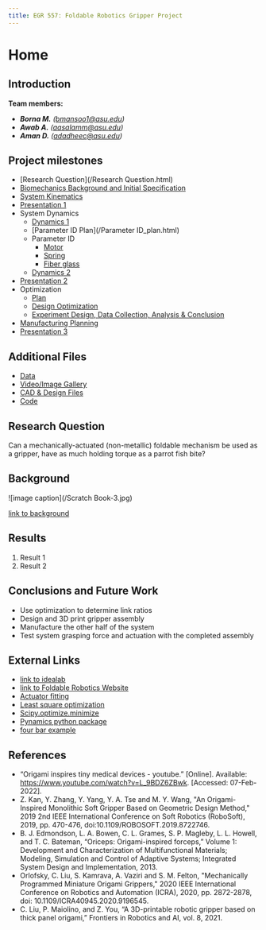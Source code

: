 ```yaml
---
title: EGR 557: Foldable Robotics Gripper Project
---
```


# Home

## Introduction

**Team members:**
* **_Borna M._** _(bmansoo1@asu.edu)_
* **_Awab A._** _(aasalamm@asu.edu)_
* **_Aman D._** _(adadheec@asu.edu)_

## Project milestones
* [Research Question](/Research Question.html)
* [Biomechanics Background and Initial Specification](/Biomechanics.html)
* [System Kinematics](/UpdatedSystemKinematics.html)
* [Presentation 1](/Presentation_1.mp4)
* System Dynamics
    * [Dynamics 1](/Dynamics1.html)
    * [Parameter ID Plan](/Parameter ID_plan.html)
    * Parameter ID
         * [Motor](/motor_id.html) 
         * [Spring](/spring_id.html)
         * [Fiber glass](/fiberglass_id.html)
    * [Dynamics 2](/DynamicsII_2.html)
* [Presentation 2](/recording.mp4)
* Optimization
    * [Plan](/optimization_plan.html)
    * [Design Optimization](/optimization.html)
    * [Experiment Design, Data Collection, Analysis & Conclusion](/optimization_report.html)
* [Manufacturing Planning](/Design&ManufacturingWorkflow.html)
* [Presentation 3](/Finalpresentation.mp4)

## Additional Files
* [Data](/Data/Data.md)
* [Video/Image Gallery](/Gallery/Gallery.md)
* [CAD & Design Files](/CAD/cad.md)
* [Code](/Code/Code.md)

## Research Question

Can a mechanically-actuated (non-metallic) foldable mechanism be used as a gripper, have as much holding torque as a parrot fish bite?

## Background

![image caption](/Scratch Book-3.jpg)

[link to background](/background.md)

## Results

1. Result 1
2. Result 2

## Conclusions and Future Work

* Use optimization to determine link ratios
* Design and 3D print gripper assembly
* Manufacture the other half of the system
* Test system grasping force and actuation with the completed assembly

## External Links

* [link to idealab](https://idealab.asu.edu)
* [link to Foldable Robotics Website](https://foldable-robotics.github.io/)
* [Actuator fitting](https://foldable-robotics.github.io/modules/validation/actuator-fitting/)
* [Least square optimization](https://foldable-robotics.github.io/modules/optimization/generated/01-least-squares-optimization/)
* [Scipy.optimize.minimize](https://docs.scipy.org/doc/scipy/reference/generated/scipy.optimize.minimize.html)
* [Pynamics python package](https://pypi.org/project/pynamics/)
* [four bar example](https://github.com/idealabasu/code_pynamics/blob/master/python/pynamics_examples/four_bar2.py)


## References

* “Origami inspires tiny medical devices - youtube.” [Online]. Available: https://www.youtube.com/watch?v=L_9BDZ6ZBwk. [Accessed: 07-Feb-2022].
* Z. Kan, Y. Zhang, Y. Yang, Y. A. Tse and M. Y. Wang, "An Origami-Inspired Monolithic Soft Gripper Based on Geometric Design Method," 2019 2nd IEEE International Conference on Soft Robotics (RoboSoft), 2019, pp. 470-476, doi:10.1109/ROBOSOFT.2019.8722746.
* B. J. Edmondson, L. A. Bowen, C. L. Grames, S. P. Magleby, L. L. Howell, and T. C. Bateman, “Oriceps: Origami-inspired forceps,” Volume 1: Development and Characterization of Multifunctional Materials; Modeling, Simulation and Control of Adaptive Systems; Integrated System Design and Implementation, 2013.
* Orlofsky, C. Liu, S. Kamrava, A. Vaziri and S. M. Felton, "Mechanically Programmed Miniature Origami Grippers," 2020 IEEE International Conference on Robotics and Automation (ICRA), 2020, pp. 2872-2878, doi: 10.1109/ICRA40945.2020.9196545.
* C. Liu, P. Maiolino, and Z. You, “A 3D-printable robotic gripper based on thick panel origami,” Frontiers in Robotics and AI, vol. 8, 2021.

